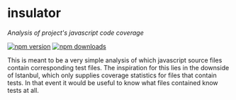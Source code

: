 # insulator
*Analysis of project's javascript code coverage*

[![npm version](https://img.shields.io/npm/v/insulator.svg)](https://www.npmjs.com/package/insulator)
[![npm downloads](https://img.shields.io/npm/dm/insulator.svg)](https://www.npmjs.com/package/insulator)

This is meant to be a very simple analysis of which javascript source files contain corresponding test files. The inspiration for this lies in the downside of Istanbul, which only supplies coverage statistics for files that contain tests. In that event it would be useful to know what files contained know tests at all.

